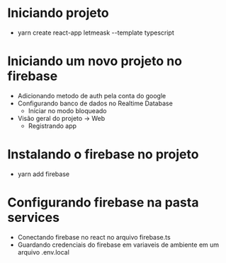 # Iniciando projeto 
- yarn create react-app letmeask --template typescript

# Iniciando um novo projeto no firebase 
- Adicionando metodo de auth pela conta do google
- Configurando banco de dados no Realtime Database
    - Iniciar no modo bloqueado
- Visão geral do projeto -> Web
    - Registrando app

# Instalando o firebase no projeto
- yarn add firebase

# Configurando firebase na pasta services
- Conectando firebase no react no arquivo firebase.ts
- Guardando credenciais do firebase em variaveis de ambiente em um arquivo .env.local